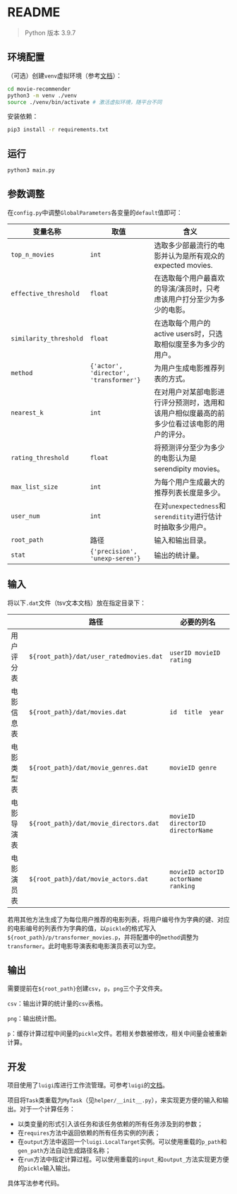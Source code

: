 # README

> Python 版本 3.9.7

## 环境配置

（可选）创建`venv`虚拟环境（参考[文档](https://docs.python.org/zh-cn/3/library/venv.html)）：

```bash
cd movie-recommender
python3 -m venv ./venv
source ./venv/bin/activate # 激活虚拟环境，随平台不同
```

安装依赖：

```bash
pip3 install -r requirements.txt
```

## 运行

```bash
python3 main.py
```

## 参数调整

在`config.py`中调整`GlobalParameters`各变量的`default`值即可：

| 变量名称               | 取值                                   | 含义                                                         |
| ---------------------- | -------------------------------------- | ------------------------------------------------------------ |
| `top_n_movies`         | `int`                                  | 选取多少部最流行的电影并认为是所有观众的expected movies.     |
| `effective_threshold`  | `float`                                | 在选取每个用户最喜欢的导演/演员时，只考虑该用户打分至少为多少的电影。 |
| `similarity_threshold` | `float`                                | 在选取每个用户的active users时，只选取相似度至多为多少的用户。 |
| `method`               | `{'actor', 'director', 'transformer'}` | 为用户生成电影推荐列表的方式。                               |
| `nearest_k`            | `int`                                  | 在对用户对某部电影进行评分预测时，选用和该用户相似度最高的前多少位看过该电影的用户的评分。 |
| `rating_threshold`     | `float`                                | 将预测评分至少为多少的电影认为是serendipity movies。         |
| `max_list_size`        | `int`                                  | 为每个用户生成最大的推荐列表长度是多少。                     |
| `user_num`             | `int`                                  | 在对`unexpectedness`和`serenditity`进行估计时抽取多少用户。  |
| `root_path`            | 路径                                   | 输入和输出目录。                                             |
| `stat`                 | `{'precision', 'unexp-seren'}`         | 输出的统计量。                                               |

## 输入

将以下`.dat`文件（tsv文本文档）放在指定目录下：

|            | 路径                                    | 必要的列名                              |
| ---------- | --------------------------------------- | --------------------------------------- |
| 用户评分表 | `${root_path}/dat/user_ratedmovies.dat` | `userID movieID rating`                 |
| 电影信息表 | `${root_path}/dat/movies.dat`           | `id  title  year`                       |
| 电影类型表 | `${root_path}/dat/movie_genres.dat`     | `movieID genre`                         |
| 电影导演表 | `${root_path}/dat/movie_directors.dat`  | `movieID directorID directorName`       |
| 电影演员表 | `${root_path}/dat/movie_actors.dat`     | `movieID actorID    actorName  ranking` |

若用其他方法生成了为每位用户推荐的电影列表，将用户编号作为字典的键、对应的电影编号的列表作为字典的值，以`pickle`的格式写入`${root_path}/p/transformer_movies.p`，并将配置中的`method`调整为`transformer`。此时电影导演表和电影演员表可以为空。

## 输出

需要提前在`${root_path}`创建`csv`，`p`，`png`三个子文件夹。

`csv`：输出计算的统计量的`csv`表格。

`png`：输出统计图。

`p`：缓存计算过程中间量的`pickle`文件。若相关参数被修改，相关中间量会被重新计算。

## 开发

项目使用了`luigi`库进行工作流管理。可参考`luigi`的[文档](https://luigi.readthedocs.io/en/stable/tasks.html)。

项目将`Task`类重载为`MyTask`（见`helper/__init__.py`），来实现更方便的输入和输出。对于一个计算任务：

- 以类变量的形式引入该任务和该任务依赖的所有任务涉及到的参数；
- 在`requires`方法中返回依赖的所有任务实例的列表；
- 在`output`方法中返回一个`luigi.LocalTarget`实例。可以使用重载的`p_path`和`gen_path`方法自动生成路径名称；
- 在`run`方法中指定计算过程。可以使用重载的`input_`和`output_`方法实现更方便的`pickle`输入输出。

具体写法参考代码。